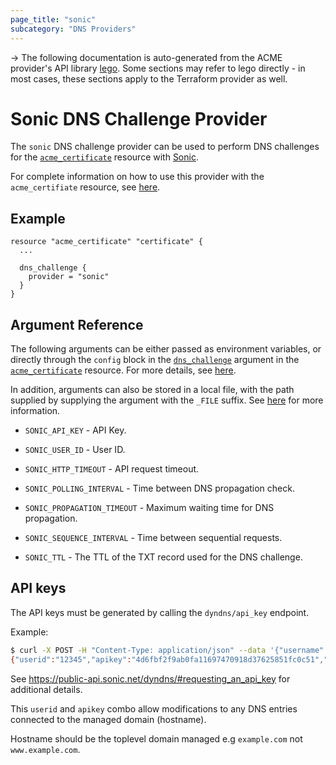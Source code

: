 ```yaml
---
page_title: "sonic"
subcategory: "DNS Providers"
---
```


-> The following documentation is auto-generated from the ACME
provider's API library [lego](https://go-acme.github.io/lego/).  Some
sections may refer to lego directly - in most cases, these sections
apply to the Terraform provider as well.

# Sonic DNS Challenge Provider

The `sonic` DNS challenge provider can be used to perform DNS challenges for
the [`acme_certificate`][resource-acme-certificate] resource with
[Sonic](https://www.sonic.com/).

[resource-acme-certificate]: ../resources/certificate.md

For complete information on how to use this provider with the `acme_certifiate`
resource, see [here][resource-acme-certificate-dns-challenges].

[resource-acme-certificate-dns-challenges]: ../resources/certificate.md#using-dns-challenges

## Example

```hcl
resource "acme_certificate" "certificate" {
  ...

  dns_challenge {
    provider = "sonic"
  }
}
```
## Argument Reference

The following arguments can be either passed as environment variables, or
directly through the `config` block in the
[`dns_challenge`][resource-acme-certificate-dns-challenge-arg] argument in the
[`acme_certificate`][resource-acme-certificate] resource. For more details, see
[here][resource-acme-certificate-dns-challenges].

[resource-acme-certificate-dns-challenge-arg]: ../resources/certificate.md#dns_challenge

In addition, arguments can also be stored in a local file, with the path
supplied by supplying the argument with the `_FILE` suffix. See
[here][acme-certificate-file-arg-example] for more information.

[acme-certificate-file-arg-example]: ../resources/certificate.md#using-variable-files-for-provider-arguments

* `SONIC_API_KEY` - API Key.
* `SONIC_USER_ID` - User ID.

* `SONIC_HTTP_TIMEOUT` - API request timeout.
* `SONIC_POLLING_INTERVAL` - Time between DNS propagation check.
* `SONIC_PROPAGATION_TIMEOUT` - Maximum waiting time for DNS propagation.
* `SONIC_SEQUENCE_INTERVAL` - Time between sequential requests.
* `SONIC_TTL` - The TTL of the TXT record used for the DNS challenge.

## API keys

The API keys must be generated by calling the `dyndns/api_key` endpoint.

Example:

```bash
$ curl -X POST -H "Content-Type: application/json" --data '{"username":"notarealuser","password":"notarealpassword","hostname":"example.com"}' https://public-api.sonic.net/dyndns/api_key
{"userid":"12345","apikey":"4d6fbf2f9ab0fa11697470918d37625851fc0c51","result":200,"message":"OK"}
```

See https://public-api.sonic.net/dyndns/#requesting_an_api_key for additional details.

This `userid` and `apikey` combo allow modifications to any DNS entries connected to the managed domain (hostname).

Hostname should be the toplevel domain managed e.g `example.com` not `www.example.com`.


